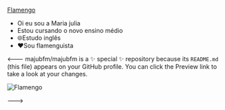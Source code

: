 [Flamengo](https://github.com/user-attachments/assets/d41bcce8-afff-476f-94e9-2766b6e4520c)
- Oi eu sou a Maria julia
- Estou cursando o novo ensino médio 
- 🌐Estudo inglês 
- ❤️Sou flamenguista

<---
majubfm/majubfm is a ✨ special ✨ repository because its `README.md` (this file) appears on your GitHub profile.
You can click the Preview link to take a look at your changes.

![Flamengo](https://github.com/user-attachments/assets/0a9303fc-bd40-4a51-824c-e2c00748556d)

--->
